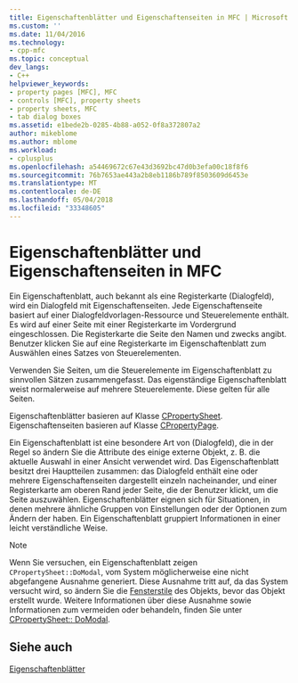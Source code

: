 ```yaml
---
title: Eigenschaftenblätter und Eigenschaftenseiten in MFC | Microsoft Docs
ms.custom: ''
ms.date: 11/04/2016
ms.technology:
- cpp-mfc
ms.topic: conceptual
dev_langs:
- C++
helpviewer_keywords:
- property pages [MFC], MFC
- controls [MFC], property sheets
- property sheets, MFC
- tab dialog boxes
ms.assetid: e1bede2b-0285-4b88-a052-0f8a372807a2
author: mikeblome
ms.author: mblome
ms.workload:
- cplusplus
ms.openlocfilehash: a54469672c67e43d3692bc47d0b3efa00c18f8f6
ms.sourcegitcommit: 76b7653ae443a2b8eb1186b789f8503609d6453e
ms.translationtype: MT
ms.contentlocale: de-DE
ms.lasthandoff: 05/04/2018
ms.locfileid: "33348605"
---
```

# <a name="property-sheets-and-property-pages-in-mfc"></a>Eigenschaftenblätter und Eigenschaftenseiten in MFC
Ein Eigenschaftenblatt, auch bekannt als eine Registerkarte (Dialogfeld), wird ein Dialogfeld mit Eigenschaftenseiten. Jede Eigenschaftenseite basiert auf einer Dialogfeldvorlagen-Ressource und Steuerelemente enthält. Es wird auf einer Seite mit einer Registerkarte im Vordergrund eingeschlossen. Die Registerkarte die Seite den Namen und zwecks angibt. Benutzer klicken Sie auf eine Registerkarte im Eigenschaftenblatt zum Auswählen eines Satzes von Steuerelementen.  
  
 Verwenden Sie Seiten, um die Steuerelemente im Eigenschaftenblatt zu sinnvollen Sätzen zusammengefasst. Das eigenständige Eigenschaftenblatt weist normalerweise auf mehrere Steuerelemente. Diese gelten für alle Seiten.  
  
 Eigenschaftenblätter basieren auf Klasse [CPropertySheet](../mfc/reference/cpropertysheet-class.md). Eigenschaftenseiten basieren auf Klasse [CPropertyPage](../mfc/reference/cpropertypage-class.md).  
  
 Ein Eigenschaftenblatt ist eine besondere Art von (Dialogfeld), die in der Regel so ändern Sie die Attribute des einige externe Objekt, z. B. die aktuelle Auswahl in einer Ansicht verwendet wird. Das Eigenschaftenblatt besitzt drei Hauptteilen zusammen: das Dialogfeld enthält eine oder mehrere Eigenschaftenseiten dargestellt einzeln nacheinander, und einer Registerkarte am oberen Rand jeder Seite, die der Benutzer klickt, um die Seite auszuwählen. Eigenschaftenblätter eignen sich für Situationen, in denen mehrere ähnliche Gruppen von Einstellungen oder der Optionen zum Ändern der haben. Ein Eigenschaftenblatt gruppiert Informationen in einer leicht verständliche Weise.  
  
> [!NOTE]
>  Wenn Sie versuchen, ein Eigenschaftenblatt zeigen `CPropertySheet::DoModal`, vom System möglicherweise eine nicht abgefangene Ausnahme generiert. Diese Ausnahme tritt auf, da das System versucht wird, so ändern Sie die [Fensterstile](../mfc/reference/styles-used-by-mfc.md#window-styles) des Objekts, bevor das Objekt erstellt wurde. Weitere Informationen über diese Ausnahme sowie Informationen zum vermeiden oder behandeln, finden Sie unter [CPropertySheet:: DoModal](../mfc/reference/cpropertysheet-class.md#domodal).  
  
## <a name="see-also"></a>Siehe auch  
 [Eigenschaftenblätter](../mfc/property-sheets-mfc.md)

